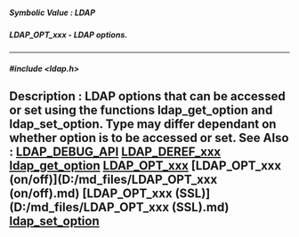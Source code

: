 ##### Symbolic Value : LDAP
##### LDAP_OPT_xxx - LDAP options.
---
##### #include <ldap.h>
**Description :**
LDAP options that can be accessed or set using the functions ldap_get_option 
and ldap_set_option.  Type may differ dependant on whether option is to be 
accessed or set.
**See Also :**
[LDAP_DEBUG_API](D:/md_files/LDAP_DEBUG_API.md)
[LDAP_DEREF_xxx](D:/md_files/LDAP_DEREF_xxx.md)
[ldap_get_option](D:/md_files/ldap_get_option.md)
[LDAP_OPT_xxx](D:/md_files/LDAP_OPT_xxx.md)
[LDAP_OPT_xxx (on/off)](D:/md_files/LDAP_OPT_xxx (on/off).md)
[LDAP_OPT_xxx (SSL)](D:/md_files/LDAP_OPT_xxx (SSL).md)
[ldap_set_option](D:/md_files/ldap_set_option.md)
---
